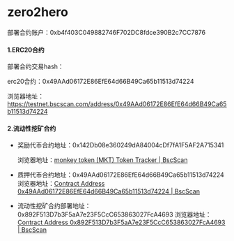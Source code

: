 # zero2hero

部署合约账户：0xb4f403C049882746F702DC8fdce390B2c7CC7876

#### 1.ERC20合约

部署合约交易hash：

erc20合约：0x49AAd06172E86EfE64d66B49Ca65b11513d74224

浏览器地址：https://testnet.bscscan.com/address/0x49AAd06172E86EfE64d66B49Ca65b11513d74224

#### 2.流动性挖矿合约

* 奖励代币合约地址：0x142Db08e360249dA84004cDf7fA1F5AF2A715341

    浏览器地址：[monkey token (MKT) Token Tracker | BscScan](https://testnet.bscscan.com/token/0x142Db08e360249dA84004cDf7fA1F5AF2A715341)

* 质押代币合约地址：0x49AAd06172E86EfE64d66B49Ca65b11513d74224
  浏览器地址：[Contract Address 0x49AAd06172E86EfE64d66B49Ca65b11513d74224 | BscScan](https://testnet.bscscan.com/address/0x49AAd06172E86EfE64d66B49Ca65b11513d74224)
* 流动性挖矿合约部署地址：0x892F513D7b3F5aA7e23F5CcC653863027FcA4693
  浏览器地址：[Contract Address 0x892F513D7b3F5aA7e23F5CcC653863027FcA4693 | BscScan](https://testnet.bscscan.com/address/0x892F513D7b3F5aA7e23F5CcC653863027FcA4693)
